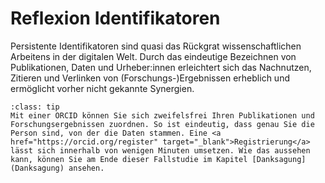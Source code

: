 # Reflexion Identifikatoren

Persistente Identifikatoren sind quasi das Rückgrat wissenschaftlichen Arbeitens in der digitalen Welt. Durch das eindeutige Bezeichnen von Publikationen, Daten und Urheber:innen erleichtert sich das Nachnutzen, Zitieren und Verlinken von (Forschungs-)Ergebnissen erheblich und ermöglicht vorher nicht gekannte Synergien.

`````{admonition} Haben Sie sich bereits eine ORCID zugelegt?
:class: tip
Mit einer ORCID können Sie sich zweifelsfrei Ihren Publikationen und Forschungsergebnissen zuordnen. So ist eindeutig, dass genau Sie die Person sind, von der die Daten stammen. Eine <a href="https://orcid.org/register" target="_blank">Registrierung</a> lässt sich innerhalb von wenigen Minuten umsetzen. Wie das aussehen kann, können Sie am Ende dieser Fallstudie im Kapitel [Danksagung](Danksagung) ansehen.
`````
